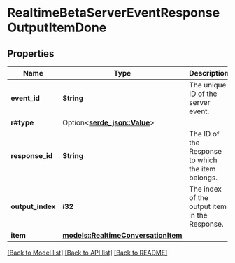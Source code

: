 # RealtimeBetaServerEventResponseOutputItemDone

## Properties

Name | Type | Description | Notes
------------ | ------------- | ------------- | -------------
**event_id** | **String** | The unique ID of the server event. | 
**r#type** | Option<[**serde_json::Value**](.md)> |  | 
**response_id** | **String** | The ID of the Response to which the item belongs. | 
**output_index** | **i32** | The index of the output item in the Response. | 
**item** | [**models::RealtimeConversationItem**](RealtimeConversationItem.md) |  | 

[[Back to Model list]](../README.md#documentation-for-models) [[Back to API list]](../README.md#documentation-for-api-endpoints) [[Back to README]](../README.md)



